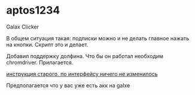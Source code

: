 # aptos1234
Galax Clicker

В общем ситуация такая: подписки можно и не делать главное нажать на кнопки. Скрипт это и делает.

Добавил поддержку долфина. Что бы он работал необходим chromdriver. Прилагается.  

[инструкция старого, по интерфейсу ничего не изменилось](https://github.com/Alexots/aptos123)

Предполагается что у вас уже есть акк на galxe
